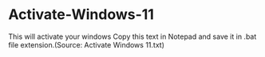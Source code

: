 # Activate-Windows-11
This will activate your windows
Copy this text in Notepad and save it in .bat file extension.(Source: Activate Windows 11.txt)

